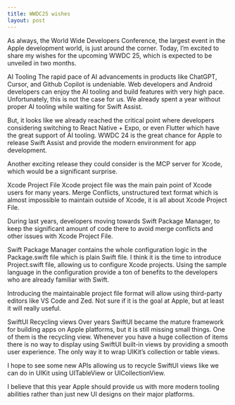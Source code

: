 ```yaml
---
title: WWDC25 wishes
layout: post
---
```


As always, the World Wide Developers Conference, the largest event in the Apple development world, is just around the corner. Today, I’m excited to share my wishes for the upcoming WWDC 25, which is expected to be unveiled in two months.

AI Tooling
The rapid pace of AI advancements in products like ChatGPT, Cursor, and Github Copilot is undeniable. Web developers and Android developers can enjoy the AI tooling and build features with very high pace. Unfortunately, this is not the case for us. We already spent a year without proper AI tooling while waiting for Swift Assist.

But, it looks like we already reached the critical point where developers considering switching to React Native + Expo, or even Flutter which have the great support of AI tooling. WWDC 24 is the great chance for Apple to release Swift Assist and provide the modern environment for app development.

Another exciting release they could consider is the MCP server for Xcode, which would be a significant surprise.

Xcode Project File
Xcode project file was the main pain point of Xcode users for many years. Merge Conflicts, unstructured text format which is almost impossible to maintain outside of Xcode, it is all about Xcode Project File.

During last years, developers moving towards Swift Package Manager, to keep the significant amount of code there to avoid merge conflicts and other issues with Xcode Project File.

Swift Package Manager contains the whole configuration logic in the Package.swift file which is plain Swift file. I think it is the time to introduce Project.swift file, allowing us to configure Xcode projects. Using the sample language in the configuration provide a ton of benefits to the developers who are already familiar with Swift.

Introducing the maintainable project file format will allow using third-party editors like VS Code and Zed. Not sure if it is the goal at Apple, but at least it will really useful.

SwiftUI Recycling views
Over years SwiftUI became the mature framework for building apps on Apple platforms, but it is still missing small things. One of them is the recycling view. Whenever you have a huge collection of items there is no way to display using SwiftUI built-in views by providing a smooth user experience. The only way it to wrap UIKit’s collection or table views.

I hope to see some new APIs allowing us to recycle SwiftUI views like we can do in UIKit using UITableView or UICollectionView.

I believe that this year Apple should provide us with more modern tooling abilities rather than just new UI designs on their major platforms.
